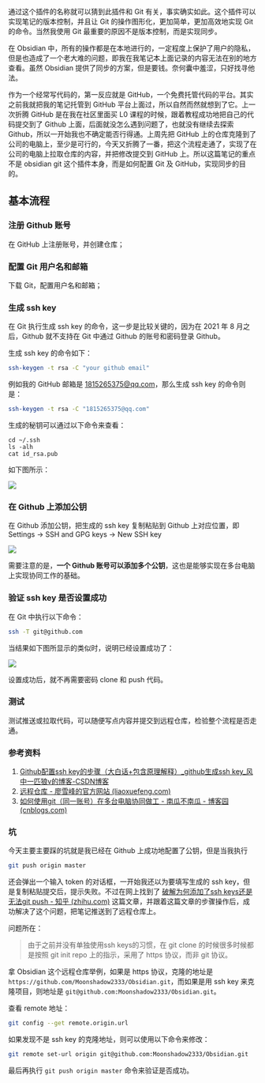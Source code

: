 
通过这个插件的名称就可以猜到此插件和 Git 有关，事实确实如此。这个插件可以实现笔记的版本控制，并且让 Git 的操作图形化，更加简单，更加高效地实现 Git 的命令。当然我使用 Git 最重要的原因不是版本控制，而是实现同步。

在 Obsidian 中，所有的操作都是在本地进行的，一定程度上保护了用户的隐私，但是也造成了一个老大难的问题，即我在我笔记本上面记录的内容无法在别的地方查看。虽然 Obsidian 提供了同步的方案，但是要钱。奈何囊中羞涩，只好找寻他法。

作为一个经常写代码的，第一反应就是 GitHub，一个免费托管代码的平台。其实之前我就把我的笔记托管到 GitHub 平台上面过，所以自然而然就想到了它。上一次折腾 GitHub 是在我在社区里面买 L0 课程的时候，跟着教程成功地把自己的代码提交到了 Github 上面，后面就没怎么遇到问题了，也就没有继续去探索 Github，所以一开始我也不确定能否行得通。上周先把 GitHub 上的仓库克隆到了公司的电脑上，至少是可行的，今天又折腾了一番，把这个流程走通了，实现了在公司的电脑上拉取仓库的内容，并把修改提交到 GitHub 上。所以这篇笔记的重点不是 obsidian git 这个插件本身，而是如何配置 Git 及 GitHub，实现同步的目的。

## 基本流程

### 注册 Github 账号

在 GitHub 上注册账号，并创建仓库；

### 配置 Git 用户名和邮箱

下载 Git，配置用户名和邮箱；

### 生成 ssh key

在 Git 执行生成 ssh key 的命令，这一步是比较关键的，因为在 2021 年 8 月之后，Github 就不支持在 Git 中通过 Github 的账号和密码登录 Github。

生成 ssh key 的命令如下：

```bash
ssh-keygen -t rsa -C "your github email"
```

例如我的 GitHub 邮箱是 1815265375@qq.com，那么生成 ssh key 的命令则是：

```bash
ssh-keygen -t rsa -C "1815265375@qq.com"
```

生成的秘钥可以通过以下命令来查看：

```
cd ~/.ssh
ls -alh
cat id_rsa.pub
```

如下图所示：

![](Snipaste_2023-11-16_23-22-53.png)

### 在 Github 上添加公钥

在 Github 添加公钥，把生成的 ssh key 复制粘贴到 Github 上对应位置，即 Settings -> SSH and GPG keys -> New SSH key

![](add_ssh_key.png)

需要注意的是，**一个 Github 账号可以添加多个公钥**，这也是能够实现在多台电脑上实现协同工作的基础。

### 验证 ssh key 是否设置成功

在 Git 中执行以下命令：

```bash
ssh -T git@github.com
```

当结果如下图所显示的类似时，说明已经设置成功了：

![](Snipaste_2023-11-16_23-30-55.png)

设置成功后，就不再需要密码 clone 和 push 代码。

### 测试

测试推送或拉取代码，可以随便写点内容并提交到远程仓库，检验整个流程是否走通。

### 参考资料

1. [Github配置ssh key的步骤（大白话+包含原理解释）_github生成ssh key_风中一匹狼v的博客-CSDN博客](https://blog.csdn.net/weixin_42310154/article/details/118340458)
2. [远程仓库 - 廖雪峰的官方网站 (liaoxuefeng.com)](https://www.liaoxuefeng.com/wiki/896043488029600/896954117292416)
3. [如何使用git（同一账号）在多台电脑协同做工 - 南瓜不南瓜 - 博客园 (cnblogs.com)](https://www.cnblogs.com/Ye-zixiao/p/12233193.html)

### 坑

今天主要主要踩的坑就是我已经在 Github 上成功地配置了公钥，但是当我执行

```bash
git push origin master
```

还会弹出一个输入 token 的对话框，一开始我还以为要填写生成的 ssh key，但是复制粘贴提交后，提示失败。不过在网上找到了 [破解为何添加了ssh keys还是无法git push - 知乎 (zhihu.com)](https://zhuanlan.zhihu.com/p/406922505) 这篇文章，并跟着这篇文章的步骤操作后，成功解决了这个问题，把笔记推送到了远程仓库上。

问题所在：

> 由于之前并没有单独使用ssh keys的习惯，在 git clone 的时候很多时候都是按照 git init repo 上的指示，采用了 https 协议，而非 git 协议。

拿 Obsidian 这个远程仓库举例，如果是 https 协议，克隆的地址是 `https://github.com/Moonshadow2333/Obsidian.git`，而如果是用 ssh key 来克隆项目，则地址是 `git@github.com:Moonshadow2333/Obsidian.git`。

查看 remote 地址：

```bash
git config --get remote.origin.url
```

如果发现不是 ssh key 的克隆地址，则可以使用以下命令来修改：

```bash
git remote set-url origin git@github.com:Moonshadow2333/Obsidian.git
```

最后再执行 `git push origin master` 命令来验证是否成功。